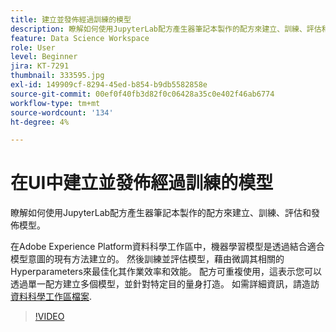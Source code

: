 ```yaml
---
title: 建立並發佈經過訓練的模型
description: 瞭解如何使用JupyterLab配方產生器筆記本製作的配方來建立、訓練、評估和發佈模型。
feature: Data Science Workspace
role: User
level: Beginner
jira: KT-7291
thumbnail: 333595.jpg
exl-id: 149909cf-8294-45ed-b854-b9db5582858e
source-git-commit: 00ef0f40fb3d82f0c06428a35c0e402f46ab6774
workflow-type: tm+mt
source-wordcount: '134'
ht-degree: 4%

---
```


# 在UI中建立並發佈經過訓練的模型

瞭解如何使用JupyterLab配方產生器筆記本製作的配方來建立、訓練、評估和發佈模型。

在Adobe Experience Platform資料科學工作區中，機器學習模型是透過結合適合模型意圖的現有方法建立的。 然後訓練並評估模型，藉由微調其相關的Hyperparameters來最佳化其作業效率和效能。 配方可重複使用，這表示您可以透過單一配方建立多個模型，並針對特定目的量身打造。 如需詳細資訊，請造訪 [資料科學工作區檔案](https://experienceleague.adobe.com/docs/experience-platform/data-science-workspace/home.html?lang=zh-Hant).

>[!VIDEO](https://video.tv.adobe.com/v/333595)

